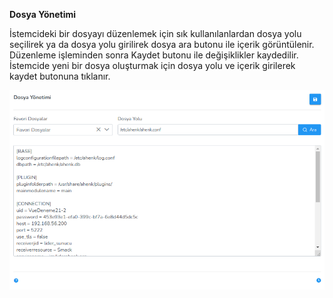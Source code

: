 **Dosya Yönetimi**

İstemcideki bir dosyayı düzenlemek için sık kullanılanlardan dosya yolu seçilirek ya da dosya yolu girilirek dosya ara butonu ile içerik görüntülenir. Düzenleme işleminden sonra Kaydet butonu ile değişiklikler kaydedilir. İstemcide yeni bir dosya oluşturmak için dosya yolu ve içerik girilerek kaydet butonuna tıklanır.

[![Dosya Yonetimi](../images/computerManagement/fileManagement.png)](../images/computerManagement/fileManagement.png)
<link href=/lider3.0/assets/style.css rel=stylesheet></link>
